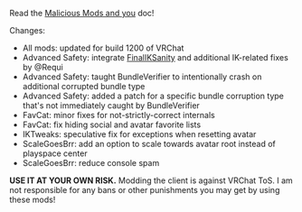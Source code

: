 Read the [Malicious Mods and you](https://github.com/knah/VRCMods/blob/master/Malicious-Mods.md) doc!

Changes:
 * All mods: updated for build 1200 of VRChat
 * Advanced Safety: integrate [FinalIKSanity](https://github.com/FenrixTheFox/FinalIKSanity) and additional IK-related fixes by @Requi
 * Advanced Safety: taught BundleVerifier to intentionally crash on additional corrupted bundle type
 * Advanced Safety: added a patch for a specific bundle corruption type that's not immediately caught by BundleVerifier
 * FavCat: minor fixes for not-strictly-correct internals
 * FavCat: fix hiding social and avatar favorite lists
 * IKTweaks: speculative fix for exceptions when resetting avatar
 * ScaleGoesBrr: add an option to scale towards avatar root instead of playspace center
 * ScaleGoesBrr: reduce console spam

**USE IT AT YOUR OWN RISK.** Modding the client is against VRChat ToS. I am not responsible for any bans or other punishments you may get by using these mods!